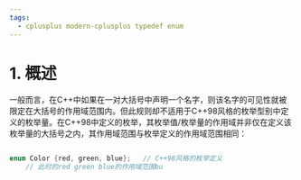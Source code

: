 ```yaml
---
tags:
  - cplusplus modern-cplusplus typedef enum
---
```


# 1. 概述

一般而言，在C++中如果在一对大括号中声明一个名字，则该名字的可见性就被限定在大括号的作用域范围内。但此规则却不适用于C++98风格的枚举型别中定义的枚举量。在C++98中定义的枚举，其枚举值/枚举量的作用域并非仅在定义该枚举量的大括号之内，其作用域范围与枚举定义的作用域范围相同：

``` C++

enum Color {red, green, blue};   // C++98风格的枚举定义
	// 此时的red green blue的作用域范围bu

```
